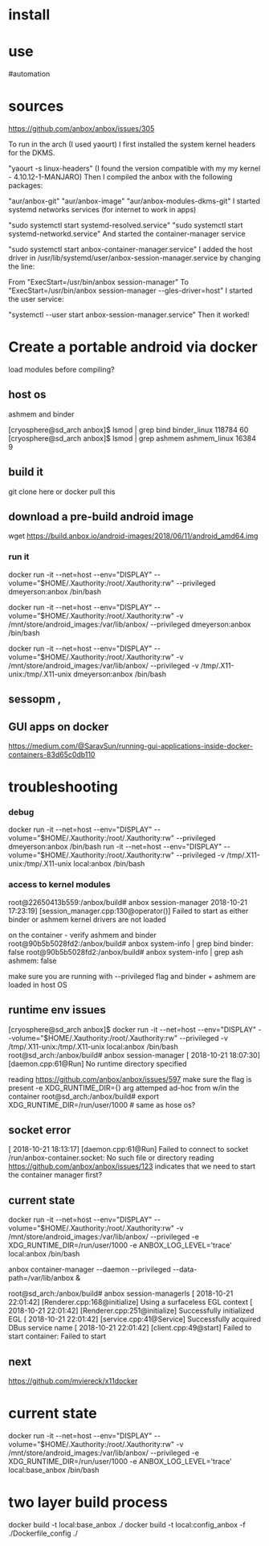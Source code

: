 # install

# use

#automation

# sources
https://github.com/anbox/anbox/issues/305



To run in the arch (I used yaourt) I first installed the system kernel headers for the DKMS.

"yaourt -s linux-headers" (I found the version compatible with my my kernel - 4.10.12-1-MANJARO)
Then I compiled the anbox with the following packages:

"aur/anbox-git"
"aur/anbox-image"
"aur/anbox-modules-dkms-git"
I started systemd networks services (for internet to work in apps)

"sudo systemctl start systemd-resolved.service"
"sudo systemctl start systemd-networkd.service"
And started the container-manager service

"sudo systemctl start anbox-container-manager.service"
I added the host driver in /usr/lib/systemd/user/anbox-session-manager.service by changing the line:

From "ExecStart=/usr/bin/anbox session-manager"
To "ExecStart=/usr/bin/anbox session-manager --gles-driver=host"
I started the user service:

"systemctl --user start anbox-session-manager.service"
Then it worked!


# Create a portable android via docker

load modules before compiling?
## host os
ashmem and binder

[cryosphere@sd_arch anbox]$ lsmod | grep bind
binder_linux          118784  60
[cryosphere@sd_arch anbox]$ lsmod | grep ashmem
ashmem_linux           16384  9


## build it

git clone here or docker pull this

## download a pre-build android image

wget https://build.anbox.io/android-images/2018/06/11/android_amd64.img


### run it

docker run -it --net=host --env="DISPLAY" --volume="$HOME/.Xauthority:/root/.Xauthority:rw"  --privileged  dmeyerson:anbox /bin/bash


docker run -it --net=host --env="DISPLAY" --volume="$HOME/.Xauthority:/root/.Xauthority:rw"  -v /mnt/store/android_images:/var/lib/anbox/ --privileged  dmeyerson:anbox /bin/bash

docker run -it --net=host --env="DISPLAY" --volume="$HOME/.Xauthority:/root/.Xauthority:rw"  -v /mnt/store/android_images:/var/lib/anbox/ --privileged  -v /tmp/.X11-unix:/tmp/.X11-unix dmeyerson:anbox /bin/bash

## sessopm ,
## GUI apps on docker

https://medium.com/@SaravSun/running-gui-applications-inside-docker-containers-83d65c0db110




##
# troubleshooting
### debug
docker run -it --net=host --env="DISPLAY" --volume="$HOME/.Xauthority:/root/.Xauthority:rw"  --privileged  dmeyerson:anbox /bin/bash run -it --net=host --env="DISPLAY" --volume="$HOME/.Xauthority:/root/.Xauthority:rw"  --privileged  -v /tmp/.X11-unix:/tmp/.X11-unix local:anbox /bin/bash




### access to kernel modules
root@22650413b559:/anbox/build# anbox session-manager
 2018-10-21 17:23:19] [session_manager.cpp:130@operator()] Failed to start as either binder or ashmem kernel drivers are not loaded

on the container - verify ashmem and binder
root@90b5b5028fd2:/anbox/build# anbox system-info | grep bind
  binder: false
root@90b5b5028fd2:/anbox/build# anbox system-info | grep ash 
  ashmem: false

make sure you are running with --privileged  flag and binder + ashmem are loaded in host OS

## runtime env issues
[cryosphere@sd_arch anbox]$ docker run -it --net=host --env="DISPLAY" --volume="$HOME/.Xauthority:/root/.Xauthority:rw"  --privileged  -v /tmp/.X11-unix:/tmp/.X11-unix local:anbox /bin/bash
root@sd_arch:/anbox/build# anbox session-manager
[ 2018-10-21 18:07:30] [daemon.cpp:61@Run] No runtime directory specified

reading https://github.com/anbox/anbox/issues/597
make sure the flag is present -e XDG_RUNTIME_DIR={} arg
attemped ad-hoc from w/in the container
root@sd_arch:/anbox/build# export XDG_RUNTIME_DIR=/run/user/1000 # same as hose os?


## socket error
[ 2018-10-21 18:13:17] [daemon.cpp:61@Run] Failed to connect to socket /run/anbox-container.socket: No such file or directory
reading https://github.com/anbox/anbox/issues/123
 indicates that we need to start the container manager first?

## current state
docker run -it --net=host --env="DISPLAY" --volume="$HOME/.Xauthority:/root/.Xauthority:rw"  -v /mnt/store/android_images:/var/lib/anbox/ --privileged -e XDG_RUNTIME_DIR=/run/user/1000 -e ANBOX_LOG_LEVEL='trace' local:anbox /bin/bash

anbox container-manager --daemon --privileged --data-path=/var/lib/anbox &

root@sd_arch:/anbox/build# anbox session-managerls
[ 2018-10-21 22:01:42] [Renderer.cpp:168@initialize] Using a surfaceless EGL context
[ 2018-10-21 22:01:42] [Renderer.cpp:251@initialize] Successfully initialized EGL
[ 2018-10-21 22:01:42] [service.cpp:41@Service] Successfully acquired DBus service name
[ 2018-10-21 22:01:42] [client.cpp:49@start] Failed to start container: Failed to start

 ## next 
 https://github.com/mviereck/x11docker


# current state
docker run -it --net=host --env="DISPLAY" --volume="$HOME/.Xauthority:/root/.Xauthority:rw"  -v /mnt/store/android_images:/var/lib/anbox/ --privileged -e XDG_RUNTIME_DIR=/run/user/1000 -e ANBOX_LOG_LEVEL='trace' local:base_anbox /bin/bash 

# two layer build process
docker build -t local:base_anbox ./
docker build -t local:config_anbox -f ./Dockerfile_config ./
